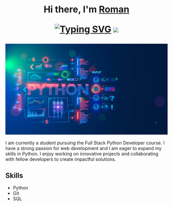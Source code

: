 <h1 align="center">Hi there, I'm <a href="https://daniilshat.ru/" target="_blank">Roman</a> 

[![Typing SVG](https://readme-typing-svg.herokuapp.com?color=%2336BCF7&lines=Python+developer+student)](https://git.io/typing-svg)
<img src="https://github.com/blackcater/blackcater/raw/main/images/Hi.gif" height="32"/></h1>


![123](123.jpg)  

I am currently a student pursuing the Full Stack Python Developer course. I have a strong passion for web development and I am eager to expand my skills in Python. I enjoy working on innovative projects and collaborating with fellow developers to create impactful solutions.

## Skills
- Python
- Git
- SQL
